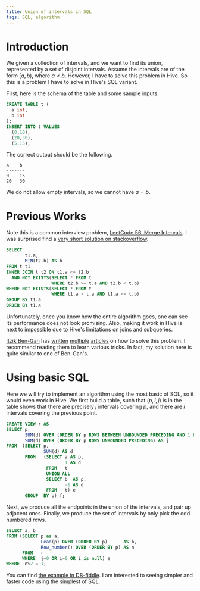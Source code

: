 ```yaml
---
title: Union of intervals in SQL
tags: SQL, algorithm
---
```


# Introduction 

We given a collection of intervals, and we want to find its union, represented by a set of disjoint intervals. Assume the intervals are of the form $[a,b)$, where $a<b$. 
However, I have to solve this problem in Hive. So this is a problem I have to solve in Hive's SQL variant. 

First, here is the schema of the table and some sample inputs. 

```sql
CREATE TABLE t (
  a int,
  b int
);
INSERT INTO t VALUES
  (0,10),
  (20,30),
  (5,15);
```

The correct output should be the following.

```
a    b
-------
0    15
20   30
```

We do not allow empty intervals, so we cannot have $a=b$. 

# Previous Works

Note this is a common interview problem, [LeetCode 56. Merge Intervals](https://leetcode.com/problems/merge-intervals/). 
I was surprised find a [very short solution on stackoverflow](https://stackoverflow.com/a/8120432/303863). 

```sql
SELECT 
       t1.a,
       MIN(t2.b) AS b
FROM t t1 
INNER JOIN t t2 ON t1.a <= t2.b
  AND NOT EXISTS(SELECT * FROM t 
                 WHERE t2.b >= t.a AND t2.b < t.b) 
WHERE NOT EXISTS(SELECT * FROM t
                 WHERE t1.a > t.a AND t1.a <= t.b) 
GROUP BY t1.a
ORDER BY t1.a
```

Unfortunately, once you know how the entire algorithm goes, one can see its performance does not look promising. Also, making it work in Hive is next to impossible due to Hive's limitations on joins and subqueries.

[Itzik Ben-Gan](http://tsql.solidq.com/) has [written](https://www.itprotoday.com/development-techniques-and-management/packing-date-intervals) [multiple](https://blogs.solidq.com/en/sqlserver/packing-intervals/) [articles](https://www.itprotoday.com/sql-server/new-solution-packing-intervals-problem) on how to solve this problem. I recommend reading them to learn various tricks. In fact, my solution here is quite similar to one of Ben-Gan's. 

# Using basic SQL
Here we will try to implement an algorithm using the most basic of SQL, so it would even work in Hive. We first build a table, such that $(p,i,j)$ is in the table shows that there are precisely $j$ intervals covering $p$, and there are $i$ intervals covering the previous point.

```sql
CREATE VIEW r AS 
SELECT p,
       SUM(d) OVER (ORDER BY p ROWS BETWEEN UNBOUNDED PRECEDING AND 1 PRECEDING) AS i,
       SUM(d) OVER (ORDER BY p ROWS UNBOUNDED PRECEDING) AS j
FROM  (SELECT p,
              SUM(d) AS d
       FROM   (SELECT a AS p,
                      1 AS d
               FROM   t
               UNION ALL
               SELECT b  AS p,
                      -1 AS d
               FROM   t) e
       GROUP  BY p) f; 
```

Next, we produce all the endpoints in the union of the intervals, and pair up adjacent ones. Finally, we produce the set of intervals by only pick the odd numbered rows. 

```sql
SELECT a, b
FROM (SELECT p as a, 
             Lead(p) OVER (ORDER BY p)      AS b,
             Row_number() OVER (ORDER BY p) AS n
      FROM   r
      WHERE  j=0 OR i=0 OR i is null) e
WHERE  n%2 = 1;
```

You can find [the example in DB-fiddle](https://www.db-fiddle.com/f/aVaF6NDTVYmxBpifsHDFBf/6). I am interested to seeing simpler and faster code using the simplest of SQL. 